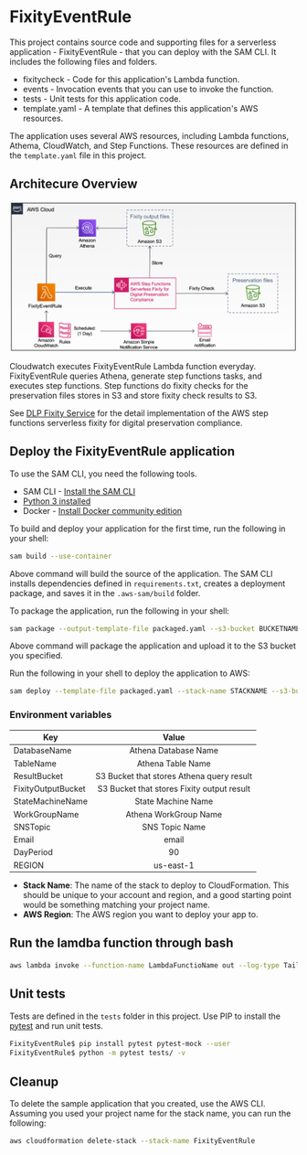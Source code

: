 # FixityEventRule

This project contains source code and supporting files for a serverless application - FixityEventRule - that you can deploy with the SAM CLI. It includes the following files and folders.

- fixitycheck - Code for this application's Lambda function.
- events - Invocation events that you can use to invoke the function.
- tests - Unit tests for this application code.
- template.yaml - A template that defines this application's AWS resources.

The application uses several AWS resources, including Lambda functions, Athema, CloudWatch, and Step Functions. These resources are defined in the `template.yaml` file in this project.

## Architecure Overview

<img src="imgs/overview.png" width="600">

Cloudwatch executes FixityEventRule Lambda function everyday. FixityEventRule queries Athena, generate step functions tasks, and executes step functions. Step functions do fixity checks for the preservation files stores in S3 and store fixity check results to S3.

See [DLP Fixity Service](https://github.com/vt-digital-libraries-platform/FixityService) for the detail implementation of the AWS step functions serverless fixity for digital preservation compliance.

## Deploy the FixityEventRule application

To use the SAM CLI, you need the following tools.

* SAM CLI - [Install the SAM CLI](https://docs.aws.amazon.com/serverless-application-model/latest/developerguide/serverless-sam-cli-install.html)
* [Python 3 installed](https://www.python.org/downloads/)
* Docker - [Install Docker community edition](https://hub.docker.com/search/?type=edition&offering=community)

To build and deploy your application for the first time, run the following in your shell:

```bash
sam build --use-container
```
Above command will build the source of the application. The SAM CLI installs dependencies defined in `requirements.txt`, creates a deployment package, and saves it in the `.aws-sam/build` folder.

To package the application, run the following in your shell:
```bash
sam package --output-template-file packaged.yaml --s3-bucket BUCKETNAME
```
Above command will package the application and upload it to the S3 bucket you specified.

Run the following in your shell to deploy the application to AWS:
```bash
sam deploy --template-file packaged.yaml --stack-name STACKNAME --s3-bucket BUCKETNAME --parameter-overrides 'DatabaseName=databasename TableName=tablename ResultBucket=bucketname FixityOutputBucket=bucketname StateMachineName=statemachinename WorkGroupName=workgroupname DayPeriod=90 Region=us-east-1' --capabilities CAPABILITY_IAM CAPABILITY_NAMED_IAM --region us-east-1
```

### Environment variables

| Key | Value |
|----------|:-------------:|
| DatabaseName | Athena Database Name |
| TableName | Athena Table Name |
| ResultBucket | S3 Bucket that stores Athena query result |
| FixityOutputBucket | S3 Bucket that stores Fixity output result |
| StateMachineName | State Machine Name |
| WorkGroupName | Athena WorkGroup Name |
| SNSTopic | SNS Topic Name |
| Email | email |
| DayPeriod | 90 |
| REGION | us-east-1 |

* **Stack Name**: The name of the stack to deploy to CloudFormation. This should be unique to your account and region, and a good starting point would be something matching your project name.
* **AWS Region**: The AWS region you want to deploy your app to.

## Run the lamdba function through bash

```bash
aws lambda invoke --function-name LambdaFunctioName out --log-type Tail --query 'LogResult' --output text |  base64 -d
```

## Unit tests

Tests are defined in the `tests` folder in this project. Use PIP to install the [pytest](https://docs.pytest.org/en/latest/) and run unit tests.

```bash
FixityEventRule$ pip install pytest pytest-mock --user
FixityEventRule$ python -m pytest tests/ -v
```

## Cleanup

To delete the sample application that you created, use the AWS CLI. Assuming you used your project name for the stack name, you can run the following:

```bash
aws cloudformation delete-stack --stack-name FixityEventRule
```
